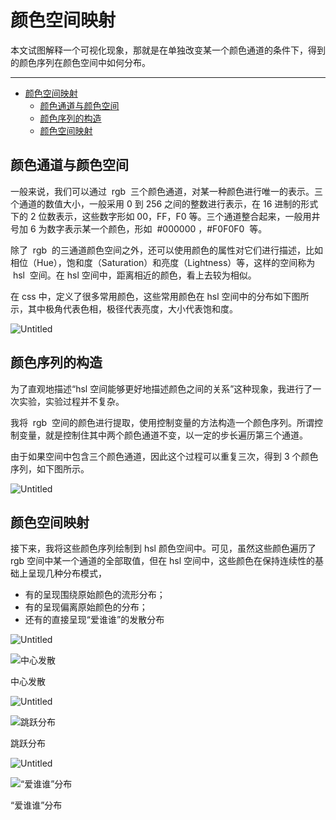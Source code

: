 # 颜色空间映射

本文试图解释一个可视化现象，那就是在单独改变某一个颜色通道的条件下，得到的颜色序列在颜色空间中如何分布。

---

- [颜色空间映射](#颜色空间映射)
  - [颜色通道与颜色空间](#颜色通道与颜色空间)
  - [颜色序列的构造](#颜色序列的构造)
  - [颜色空间映射](#颜色空间映射-1)

## 颜色通道与颜色空间

一般来说，我们可以通过  rgb  三个颜色通道，对某一种颜色进行唯一的表示。三个通道的数值大小，一般采用 0 到 256 之间的整数进行表示，在 16 进制的形式下的 2 位数表示，这些数字形如 00，FF，F0 等。三个通道整合起来，一般用井号加 6 为数字表示某一个颜色，形如  #000000 ，#F0F0F0  等。

除了  rgb  的三通道颜色空间之外，还可以使用颜色的属性对它们进行描述，比如相位（Hue），饱和度（Saturation）和亮度（Lightness）等，这样的空间称为  hsl  空间。在 hsl 空间中，距离相近的颜色，看上去较为相似。

在 css 中，定义了很多常用颜色，这些常用颜色在 hsl 空间中的分布如下图所示，其中极角代表色相，极径代表亮度，大小代表饱和度。

![Untitled](%E9%A2%9C%E8%89%B2%E7%A9%BA%E9%97%B4%E6%98%A0%E5%B0%84%20c7d929592f4d4ae18cd02c8e165c53a6/Untitled.png)

## 颜色序列的构造

为了直观地描述“hsl 空间能够更好地描述颜色之间的关系”这种现象，我进行了一次实验，实验过程并不复杂。

我将  rgb  空间的颜色进行提取，使用控制变量的方法构造一个颜色序列。所谓控制变量，就是控制住其中两个颜色通道不变，以一定的步长遍历第三个通道。

由于如果空间中包含三个颜色通道，因此这个过程可以重复三次，得到 3 个颜色序列，如下图所示。

![Untitled](%E9%A2%9C%E8%89%B2%E7%A9%BA%E9%97%B4%E6%98%A0%E5%B0%84%20c7d929592f4d4ae18cd02c8e165c53a6/Untitled%201.png)

## 颜色空间映射

接下来，我将这些颜色序列绘制到 hsl 颜色空间中。可见，虽然这些颜色遍历了 rgb 空间中某一个通道的全部取值，但在 hsl 空间中，这些颜色在保持连续性的基础上呈现几种分布模式，

-   有的呈现围绕原始颜色的流形分布；
-   有的呈现偏离原始颜色的分布；
-   还有的直接呈现“爱谁谁”的发散分布

![Untitled](%E9%A2%9C%E8%89%B2%E7%A9%BA%E9%97%B4%E6%98%A0%E5%B0%84%20c7d929592f4d4ae18cd02c8e165c53a6/Untitled%202.png)

![中心发散](%E9%A2%9C%E8%89%B2%E7%A9%BA%E9%97%B4%E6%98%A0%E5%B0%84%20c7d929592f4d4ae18cd02c8e165c53a6/Untitled%203.png)

中心发散

![Untitled](%E9%A2%9C%E8%89%B2%E7%A9%BA%E9%97%B4%E6%98%A0%E5%B0%84%20c7d929592f4d4ae18cd02c8e165c53a6/Untitled%204.png)

![跳跃分布](%E9%A2%9C%E8%89%B2%E7%A9%BA%E9%97%B4%E6%98%A0%E5%B0%84%20c7d929592f4d4ae18cd02c8e165c53a6/Untitled%205.png)

跳跃分布

![Untitled](%E9%A2%9C%E8%89%B2%E7%A9%BA%E9%97%B4%E6%98%A0%E5%B0%84%20c7d929592f4d4ae18cd02c8e165c53a6/Untitled%206.png)

![“爱谁谁”分布](%E9%A2%9C%E8%89%B2%E7%A9%BA%E9%97%B4%E6%98%A0%E5%B0%84%20c7d929592f4d4ae18cd02c8e165c53a6/Untitled%207.png)

“爱谁谁”分布

